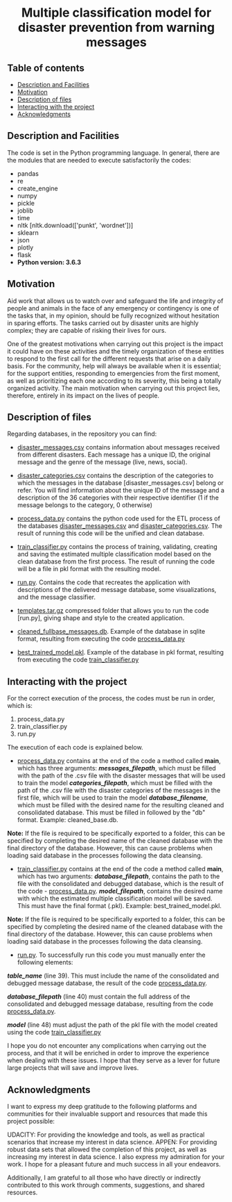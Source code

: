 <h1 align="center"> Multiple classification model for disaster prevention from warning messages </h1>

## Table of contents

- [Description and Facilities](#Desc-inst)
- [Motivation](#Motivation)
- [Description of files](#Desc-files)
- [Interacting with the project](#Interact)
- [Acknowledgments]("#Acknowledgments)


## Description and Facilities
The code is set in the Python programming language.
In general, there are the modules that are needed to execute satisfactorily the codes:

- pandas
- re
- create_engine
- numpy
- pickle
- joblib
- time
- nltk [nltk.download(['punkt', 'wordnet'])]
- sklearn
- json
- plotly
- flask
- **Python version: 3.6.3**



## Motivation
Aid work that allows us to watch over and safeguard the life and integrity of people and animals in the face of any emergency or contingency is one of the tasks that, in my opinion, should be fully recognized without hesitation in sparing efforts. The tasks carried out by disaster units are highly complex; they are capable of risking their lives for ours.

One of the greatest motivations when carrying out this project is the impact it could have on these activities and the timely organization of these entities to respond to the first call for the different requests that arise on a daily basis. For the community, help will always be available when it is essential; for the support entities, responding to emergencies from the first moment, as well as prioritizing each one according to its severity, this being a totally organized activity. The main motivation when carrying out this project lies, therefore, entirely in its impact on the lives of people.


## Description of files
Regarding databases, in the repository you can find:

- [disaster_messages.csv](https://github.com/jdiazbeta/Clasification-Dissaster-Model-Project-/blob/05a9929038a5790d807111d675be7cf64da8a329/disaster_messages.csv) contains information about messages received from different disasters. Each message has a unique ID, the original message and the genre of the message (live, news, social).
  
- [disaster_categories.csv](https://github.com/jdiazbeta/Clasification-Dissaster-Model-Project-/blob/05a9929038a5790d807111d675be7cf64da8a329/disaster_categories.csv) contains the description of the categories to which the messages in the database [disaster_messages.csv] belong or refer. You will find information about the unique ID of the message and a description of the 36 categories with their respective identifier (1 if the message belongs to the category, 0 otherwise)
  
- [process_data.py](https://github.com/jdiazbeta/Clasification-Dissaster-Model-Project-/blob/05a9929038a5790d807111d675be7cf64da8a329/process_data.py) contains the python code used for the ETL process of the databases [disaster_messages.csv](https://github.com/jdiazbeta/Clasification-Dissaster-Model-Project-/blob/05a9929038a5790d807111d675be7cf64da8a329/disaster_messages.csv) and [disaster_categories.csv](https://github.com/jdiazbeta/Clasification-Dissaster-Model-Project-/blob/05a9929038a5790d807111d675be7cf64da8a329/disaster_categories.csv). The result of running this code will be the unified and clean database. 
 
- [train_classifier.py](https://github.com/jdiazbeta/Clasification-Dissaster-Model-Project-/blob/05a9929038a5790d807111d675be7cf64da8a329/train_classifier.py) contains the process of training, validating, creating and saving the estimated multiple classification model based on the clean database from the first process. The result of running the code will be a file in pkl format with the resulting model.

- [run.py](https://github.com/jdiazbeta/Clasification-Dissaster-Model-Project-/blob/05a9929038a5790d807111d675be7cf64da8a329/run.py). Contains the code that recreates the application with descriptions of the delivered message database, some visualizations, and the message classifier.

- [templates.tar.gz](https://github.com/jdiazbeta/Clasification-Dissaster-Model-Project-/blob/05a9929038a5790d807111d675be7cf64da8a329/templates.tar.gz) compressed folder that allows you to run the code [run.py], giving shape and style to the created application.
  
- [cleaned_fullbase_messages.db](https://github.com/jdiazbeta/Clasification-Dissaster-Model-Project-/blob/05a9929038a5790d807111d675be7cf64da8a329/cleaned_fullbase_messages.db). Example of the database in sqlite format, resulting from executing the code [process_data.py](https://github.com/jdiazbeta/Clasification-Dissaster-Model-Project-/blob/05a9929038a5790d807111d675be7cf64da8a329/process_data.py)

- [best_trained_model.pkl](https://github.com/jdiazbeta/Clasification-Dissaster-Model-Project-/blob/05a9929038a5790d807111d675be7cf64da8a329/best_trained_model.pkl). Example of the database in pkl format, resulting from executing the code [train_classifier.py](https://github.com/jdiazbeta/Clasification-Dissaster-Model-Project-/blob/05a9929038a5790d807111d675be7cf64da8a329/train_classifier.py)


## Interacting with the project
For the correct execution of the process, the codes must be run in order, which is:
1) process_data.py
2) train_classifier.py
3) run.py

The execution of each code is explained below.

- [process_data.py](https://github.com/jdiazbeta/Clasification-Dissaster-Model-Project-/blob/05a9929038a5790d807111d675be7cf64da8a329/process_data.py) contains at the end of the code a method called **main**, which has three arguments:
**_messages_filepath_**, which must be filled with the path of the .csv file with the disaster messages that will be used to train the model
**_categories_filepath_**, which must be filled with the path of the .csv file with the disaster categories of the messages in the first file, which will be used to train the model
**_database_filename_**, which must be filled with the desired name for the resulting cleaned and consolidated database. This must be filled in followed by the "db" format. Example: cleaned_base.db.

**Note:** If the file is required to be specifically exported to a folder, this can be specified by completing the desired name of the cleaned database with the final directory of the database. However, this can cause problems when loading said database in the processes following the data cleansing.

- [train_classifier.py](https://github.com/jdiazbeta/Clasification-Dissaster-Model-Project-/blob/05a9929038a5790d807111d675be7cf64da8a329/train_classifier.py) contains at the end of the code a method called **main**, which has two arguments:
**_database_filepath_**, contains the path to the file with the consolidated and debugged database, which is the result of the code - [process_data.py](https://github.com/jdiazbeta/Clasification-Dissaster-Model-Project-/blob/05a9929038a5790d807111d675be7cf64da8a329/process_data.py).
**_model_filepath_**, contains the desired name with which the estimated multiple classification model will be saved. This must have the final format (.pkl). Example: best_trained_model.pkl.

**Note:** If the file is required to be specifically exported to a folder, this can be specified by completing the desired name of the cleaned database with the final directory of the database. However, this can cause problems when loading said database in the processes following the data cleansing.

- [run.py](https://github.com/jdiazbeta/Clasification-Dissaster-Model-Project-/blob/05a9929038a5790d807111d675be7cf64da8a329/run.py). To successfully run this code you must manually enter the following elements:

**_table_name_** (line 39). This must include the name of the consolidated and debugged message database, the result of the code [process_data.py](https://github.com/jdiazbeta/Clasification-Dissaster-Model-Project-/blob/05a9929038a5790d807111d675be7cf64da8a329/process_data.py).

**_database_filepath_** (line 40) must contain the full address of the consolidated and debugged message database, resulting from the code [process_data.py](https://github.com/jdiazbeta/Clasification-Dissaster-Model-Project-/blob/05a9929038a5790d807111d675be7cf64da8a329/process_data.py).

**_model_** (line 48) must adjust the path of the pkl file with the model created using the code [train_classifier.py](https://github.com/jdiazbeta/Clasification-Dissaster-Model-Project-/blob/05a9929038a5790d807111d675be7cf64da8a329/train_classifier.py)

I hope you do not encounter any complications when carrying out the process, and that it will be enriched in order to improve the experience when dealing with these issues. I hope that they serve as a lever for future large projects that will save and improve lives.


## Acknowledgments
I want to express my deep gratitude to the following platforms and communities for their invaluable support and resources that made this project possible:

UDACITY: For providing the knowledge and tools, as well as practical scenarios that increase my interest in data science. 
APPEN: For providing robust data sets that allowed the completion of this project, as well as increasing my interest in data science. I also express my admiration for your work. I hope for a pleasant future and much success in all your endeavors.

Additionally, I am grateful to all those who have directly or indirectly contributed to this work through comments, suggestions, and shared resources.


